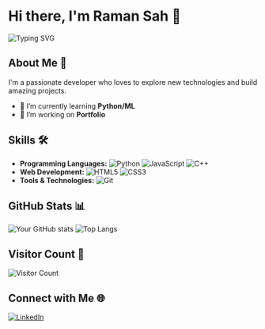 # Hi there, I'm Raman Sah 👋

![Typing SVG](https://readme-typing-svg.herokuapp.com?color=%2336BCF7&lines=Competitive+Programming;MERN+Stack+Developer;Open+Source+Enthusiast;Web+Developer;Always+Learning+New+Things)

## About Me 🚀
I'm a passionate developer who loves to explore new technologies and build amazing projects.

- 🌱 I’m currently learning **Python/ML**
- 🔭 I’m working on **Portfolio**

## Skills 🛠
- **Programming Languages:** 
  ![Python](https://img.shields.io/badge/-Python-3776AB?style=flat&logo=python&logoColor=white) 
  ![JavaScript](https://img.shields.io/badge/-JavaScript-F7DF1E?style=flat&logo=javascript&logoColor=black) 
  ![C++](https://img.shields.io/badge/-C++-00599C?style=flat&logo=cplusplus&logoColor=white)
- **Web Development:** 
  ![HTML5](https://img.shields.io/badge/-HTML5-E34F26?style=flat&logo=html5&logoColor=white) 
  ![CSS3](https://img.shields.io/badge/-CSS3-1572B6?style=flat&logo=css3&logoColor=white) 
- **Tools & Technologies:** 
  ![Git](https://img.shields.io/badge/-Git-F05032?style=flat&logo=git&logoColor=white) 
  

## GitHub Stats 📊
![Your GitHub stats](https://github-readme-stats.vercel.app/api?username=MisterStranger03&show_icons=true&theme=radical)
![Top Langs](https://github-readme-stats.vercel.app/api/top-langs/?username=MisterStranger03&layout=compact&theme=radical)

## Visitor Count 👀
![Visitor Count](https://komarev.com/ghpvc/?username=MisterStranger03&style=flat-square&color=blue)

## Connect with Me 🌐
[![LinkedIn](https://img.shields.io/badge/-LinkedIn-0077B5?style=flat&logo=linkedin&logoColor=white)](https://www.linkedin.com/in/raman-sah-stranger/)

